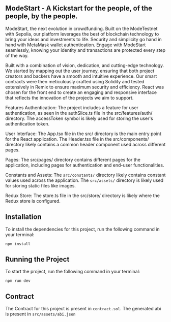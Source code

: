 ## ModeStart - A Kickstart for the people, of the people, by the people.

ModeStart, the next evolution in crowdfunding. Built on the ModeTestnet with Sepolia, our platform leverages the best of blockchain technology to bring your ideas and investments to life. Security and simplicity go hand in hand with MetaMask wallet authentication. Engage with ModeStart seamlessly, knowing your identity and transactions are protected every step of the way.

Built with a combination of vision, dedication, and cutting-edge technology. We started by mapping out the user journey, ensuring that both project creators and backers have a smooth and intuitive experience. Our smart contracts were then meticulously crafted using Solidity and tested extensively in Remix to ensure maximum security and efficiency. React was chosen for the front end to create an engaging and responsive interface that reflects the innovation of the projects we aim to support.

Features
Authentication: The project includes a feature for user authentication, as seen in the authSlice.ts file in the src/features/auth/ directory. The accessToken symbol is likely used for storing the user's authentication token.

User Interface: The App.tsx file in the src/ directory is the main entry point for the React application. The Header.tsx file in the src/components/ directory likely contains a common header component used across different pages.

Pages: The src/pages/ directory contains different pages for the application, including pages for authentication and end-user functionalities.

Constants and Assets: The `src/constants/` directory likely contains constant values used across the application. The `src/assets/` directory is likely used for storing static files like images.

Redux Store: The store.ts file in the src/store/ directory is likely where the Redux store is configured.

## Installation
To install the dependencies for this project, run the following command in your terminal:

`npm install`

## Running the Project
To start the project, run the following command in your terminal:

`npm run dev`

## Contract

The Contract for this project is present in `contract.sol`. The generated abi is present in `src/assets/abi.json`

